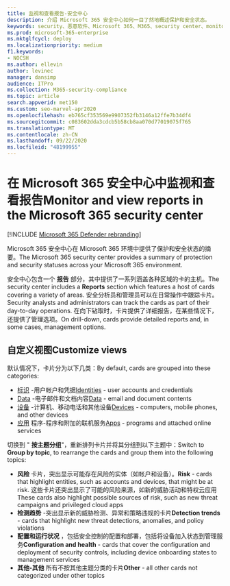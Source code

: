 ```yaml
---
title: 监视和查看报告-安全中心
description: 介绍 Microsoft 365 安全中心如何一目了然地概述保护和安全状态。
keywords: security、恶意软件、Microsoft 365、M365、security center、monitor、report、status
ms.prod: microsoft-365-enterprise
ms.mktglfcycl: deploy
ms.localizationpriority: medium
f1.keywords:
- NOCSH
ms.author: ellevin
author: levinec
manager: dansimp
audience: ITPro
ms.collection: M365-security-compliance
ms.topic: article
search.appverid: met150
ms.custom: seo-marvel-apr2020
ms.openlocfilehash: eb765cf353569e9907352fb3146a12ffe7b34df4
ms.sourcegitcommit: c083602dda3cdcb5b58cb8aa070d77019075f765
ms.translationtype: MT
ms.contentlocale: zh-CN
ms.lasthandoff: 09/22/2020
ms.locfileid: "48199955"
---
```

# <a name="monitor-and-view-reports-in-the-microsoft-365-security-center"></a><span data-ttu-id="b5a67-104">在 Microsoft 365 安全中心中监视和查看报告</span><span class="sxs-lookup"><span data-stu-id="b5a67-104">Monitor and view reports in the Microsoft 365 security center</span></span>

[!INCLUDE [Microsoft 365 Defender rebranding](../includes/microsoft-defender.md)]


<span data-ttu-id="b5a67-105">Microsoft 365 安全中心在 Microsoft 365 环境中提供了保护和安全状态的摘要。</span><span class="sxs-lookup"><span data-stu-id="b5a67-105">The Microsoft 365 security center provides a summary of protection and security statuses across your Microsoft 365 environment.</span></span>

<span data-ttu-id="b5a67-106">安全中心包含一个 **报告** 部分，其中提供了一系列涵盖各种区域的卡的主机。</span><span class="sxs-lookup"><span data-stu-id="b5a67-106">The security center includes a **Reports** section which features a host of cards covering a variety of areas.</span></span> <span data-ttu-id="b5a67-107">安全分析员和管理员可以在日常操作中跟踪卡片。</span><span class="sxs-lookup"><span data-stu-id="b5a67-107">Security analysts and administrators can track the cards as part of their day-to-day operations.</span></span> <span data-ttu-id="b5a67-108">在向下钻取时，卡片提供了详细报告，在某些情况下，还提供了管理选项。</span><span class="sxs-lookup"><span data-stu-id="b5a67-108">On drill-down, cards provide detailed reports and, in some cases, management options.</span></span>

## <a name="customize-views"></a><span data-ttu-id="b5a67-109">自定义视图</span><span class="sxs-lookup"><span data-stu-id="b5a67-109">Customize views</span></span>

<span data-ttu-id="b5a67-110">默认情况下，卡片分为以下几类：</span><span class="sxs-lookup"><span data-stu-id="b5a67-110">By default, cards are grouped into these categories:</span></span>
  
* <span data-ttu-id="b5a67-111">[标识](monitor-and-report-identities.md) -用户帐户和凭据</span><span class="sxs-lookup"><span data-stu-id="b5a67-111">[Identities](monitor-and-report-identities.md) - user accounts and credentials</span></span>
* <span data-ttu-id="b5a67-112">[Data](monitor-data.md) -电子邮件和文档内容</span><span class="sxs-lookup"><span data-stu-id="b5a67-112">[Data](monitor-data.md) - email and document contents</span></span>
* <span data-ttu-id="b5a67-113">[设备](monitor-devices.md) -计算机、移动电话和其他设备</span><span class="sxs-lookup"><span data-stu-id="b5a67-113">[Devices](monitor-devices.md) - computers, mobile phones, and other devices</span></span>
* <span data-ttu-id="b5a67-114">[应用](monitor-apps.md) 程序-程序和附加的联机服务</span><span class="sxs-lookup"><span data-stu-id="b5a67-114">[Apps](monitor-apps.md) - programs and attached online services</span></span>

<span data-ttu-id="b5a67-115">切换到 " **按主题分组**"，重新排列卡片并将其分组到以下主题中：</span><span class="sxs-lookup"><span data-stu-id="b5a67-115">Switch to **Group by topic**, to rearrange the cards and group them into the following topics:</span></span>

* <span data-ttu-id="b5a67-116">**风险** 卡片，突出显示可能存在风险的实体（如帐户和设备）。</span><span class="sxs-lookup"><span data-stu-id="b5a67-116">**Risk** - cards that highlight entities, such as accounts and devices, that might be at risk.</span></span> <span data-ttu-id="b5a67-117">这些卡片还突出显示了可能的风险来源，如新的威胁活动和特权云应用</span><span class="sxs-lookup"><span data-stu-id="b5a67-117">These cards also highlight possible sources of risk, such as new threat campaigns and privileged cloud apps</span></span>  
* <span data-ttu-id="b5a67-118">**检测趋势** -突出显示新的威胁检测、异常和策略违规的卡片</span><span class="sxs-lookup"><span data-stu-id="b5a67-118">**Detection trends** - cards that highlight new threat detections, anomalies, and policy violations</span></span>
* <span data-ttu-id="b5a67-119">**配置和运行状况** ，包括安全控制的配置和部署，包括将设备加入状态到管理服务</span><span class="sxs-lookup"><span data-stu-id="b5a67-119">**Configuration and health** - cards that cover the configuration and deployment of security controls, including device onboarding states to management services</span></span>
* <span data-ttu-id="b5a67-120">**其他-其他** 所有不按其他主题分类的卡片</span><span class="sxs-lookup"><span data-stu-id="b5a67-120">**Other** - all other cards not categorized under other topics</span></span>
